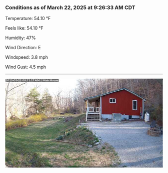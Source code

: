 ### Conditions as of March 22, 2025 at 9:26:33 AM CDT 

Temperature: 54.10 &deg;F

Feels like: 54.10 &deg;F

Humidity: 47%

Wind Direction: E

Windspeed: 3.8 mph

Wind Gust: 4.5 mph

---

<img src="./images/latest.jpeg"/>


